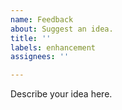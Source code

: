 ```yaml
---
name: Feedback
about: Suggest an idea.
title: ''
labels: enhancement
assignees: ''

---
```


Describe your idea here.
